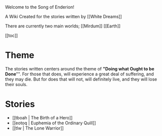 
Welcome to the Song of Enderion!

A Wiki Created for the stories written by [[White Dreams]]

There are currently two main worlds;
[[Mirdum]] [[Earth]]

[[toc]]

# Theme
The stories written centers around the theme of **"Doing what Ought to be Done**"".
For those that does, will experience a great deal of suffering, and they may die.
But for does that will not, will definitely live, and they will lose their souls.

# Stories
* [[tboah | The Birth of a Hero]]
* [[eotoq | Euphemia of the Ordinary Quill]]
* [[tlw | The Lone Warrior]]